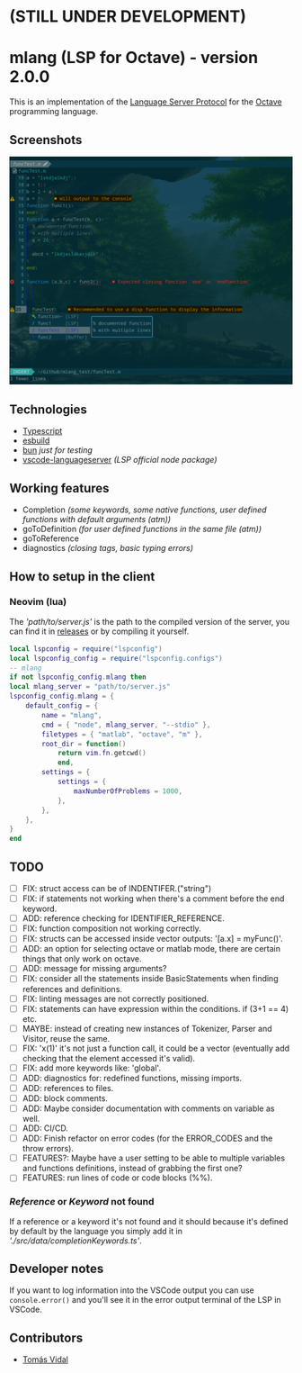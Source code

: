 # (STILL UNDER DEVELOPMENT)
# mlang (LSP for Octave) - version 2.0.0

This is an implementation of the [Language Server Protocol](https://code.visualstudio.com/api/language-extensions/language-server-extension-guide) for the [Octave](https://octave.org/) programming language.

## Screenshots

![Screenshot](./mlang_screenshot.png)

## Technologies

- [Typescript](https://www.typescriptlang.org/)
- [esbuild](https://esbuild.github.io/)
- [bun](https://bun.sh/) _just for testing_
- [vscode-languageserver](https://www.npmjs.com/package/vscode-languageserver) _(LSP official node package)_

## Working features

- Completion _(some keywords, some native functions, user defined functions with default arguments (atm))_
- goToDefinition _(for user defined functions in the same file (atm))_
- goToReference
- diagnostics _(closing tags, basic typing errors)_

## How to setup in the client

### Neovim (lua)

The _'path/to/server.js'_ is the path to the compiled version of the server, you can find it in [releases](https://github.com/TomiVidal99/mlang/releases/tag/v2.1.0) or by compiling it yourself.

```lua
local lspconfig = require("lspconfig")
local lspconfig_config = require("lspconfig.configs")
-- mlang
if not lspconfig_config.mlang then
local mlang_server = "path/to/server.js"
lspconfig_config.mlang = {
    default_config = {
        name = "mlang",
        cmd = { "node", mlang_server, "--stdio" },
        filetypes = { "matlab", "octave", "m" },
        root_dir = function()
            return vim.fn.getcwd()
            end,
        settings = {
            settings = {
                maxNumberOfProblems = 1000,
            },
        },
    },
}
end
```

## TODO

- [ ] FIX: struct access can be of INDENTIFER.("string")
- [ ] FIX: if statements not working when there's a comment before the end keyword.
- [ ] ADD: reference checking for IDENTIFIER_REFERENCE.
- [ ] FIX: function composition not working correctly.
- [ ] FIX: structs can be accessed inside vector outputs: '[a.x] = myFunc()'.
- [ ] ADD: an option for selecting octave or matlab mode, there are certain things that only work on octave.
- [ ] ADD: message for missing arguments?
- [ ] FIX: consider all the statements inside BasicStatements when finding references and definitions.
- [ ] FIX: linting messages are not correctly positioned.
- [ ] FIX: statements can have expression within the conditions. if (3+1 == 4) etc.
- [ ] MAYBE: instead of creating new instances of Tokenizer, Parser and Visitor, reuse the same.
- [ ] FIX: 'x(1)' it's not just a function call, it could be a vector (eventually add checking that the element accessed it's valid).
- [ ] FIX: add more keywords like: 'global'.
- [ ] ADD: diagnostics for: redefined functions, missing imports.
- [ ] ADD: references to files.
- [ ] ADD: block comments.
- [ ] ADD: Maybe consider documentation with comments on variable as well.
- [ ] ADD: CI/CD.
- [ ] ADD: Finish refactor on error codes (for the ERROR_CODES and the throw errors).
- [ ] FEATURES?: Maybe have a user setting to be able to multiple variables and functions definitions, instead of grabbing the first one?
- [ ] FEATURES: run lines of code or code blocks (%%).

<!-- ## How to contribute? -->

<!-- Clone the repository and install the node dependencies with `$ yarn`. Then modify the files in the _"src"_ folder. After you should be able to compile the server with `$ yarn compile` -->
<!-- Also consider running `$ yarn watch` to compile after every change you make. -->

### _Reference_ or _Keyword_ not found

If a reference or a keyword it's not found and it should because it's defined by default by the language you simply add it in _'./src/data/completionKeywords.ts'_.

## Developer notes

If you want to log information into the VSCode output you can use `console.error()` and you'll see it in the error output terminal of the LSP in VSCode.

## Contributors

- [Tomás Vidal](https://github.com/TomiVidal99)
